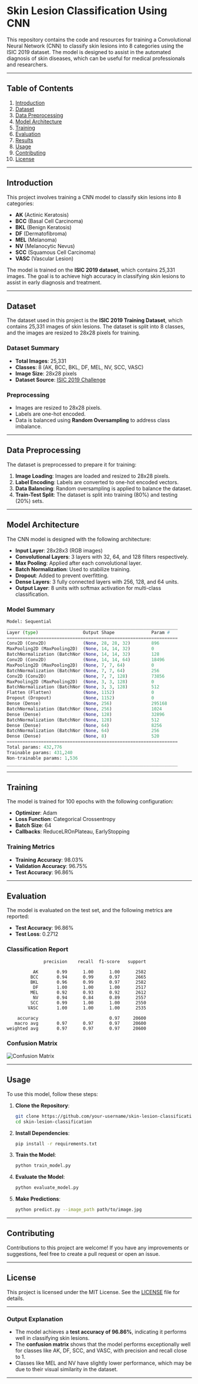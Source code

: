 # Skin Lesion Classification Using CNN

This repository contains the code and resources for training a Convolutional Neural Network (CNN) to classify skin lesions into 8 categories using the ISIC 2019 dataset. The model is designed to assist in the automated diagnosis of skin diseases, which can be useful for medical professionals and researchers.

---

## Table of Contents
1. [Introduction](#introduction)
2. [Dataset](#dataset)
3. [Data Preprocessing](#data-preprocessing)
4. [Model Architecture](#model-architecture)
5. [Training](#training)
6. [Evaluation](#evaluation)
7. [Results](#results)
8. [Usage](#usage)
9. [Contributing](#contributing)
10. [License](#license)

---

## Introduction
This project involves training a CNN model to classify skin lesions into 8 categories:
- **AK** (Actinic Keratosis)
- **BCC** (Basal Cell Carcinoma)
- **BKL** (Benign Keratosis)
- **DF** (Dermatofibroma)
- **MEL** (Melanoma)
- **NV** (Melanocytic Nevus)
- **SCC** (Squamous Cell Carcinoma)
- **VASC** (Vascular Lesion)

The model is trained on the **ISIC 2019 dataset**, which contains 25,331 images. The goal is to achieve high accuracy in classifying skin lesions to assist in early diagnosis and treatment.

---

## Dataset
The dataset used in this project is the **ISIC 2019 Training Dataset**, which contains 25,331 images of skin lesions. The dataset is split into 8 classes, and the images are resized to 28x28 pixels for training.

### Dataset Summary
- **Total Images**: 25,331
- **Classes**: 8 (AK, BCC, BKL, DF, MEL, NV, SCC, VASC)
- **Image Size**: 28x28 pixels
- **Dataset Source**: [ISIC 2019 Challenge](https://challenge.isic-archive.com/data/)

### Preprocessing
- Images are resized to 28x28 pixels.
- Labels are one-hot encoded.
- Data is balanced using **Random Oversampling** to address class imbalance.

---

## Data Preprocessing
The dataset is preprocessed to prepare it for training:
1. **Image Loading**: Images are loaded and resized to 28x28 pixels.
2. **Label Encoding**: Labels are converted to one-hot encoded vectors.
3. **Data Balancing**: Random oversampling is applied to balance the dataset.
4. **Train-Test Split**: The dataset is split into training (80%) and testing (20%) sets.

---

## Model Architecture
The CNN model is designed with the following architecture:
- **Input Layer**: 28x28x3 (RGB images)
- **Convolutional Layers**: 3 layers with 32, 64, and 128 filters respectively.
- **Max Pooling**: Applied after each convolutional layer.
- **Batch Normalization**: Used to stabilize training.
- **Dropout**: Added to prevent overfitting.
- **Dense Layers**: 3 fully connected layers with 256, 128, and 64 units.
- **Output Layer**: 8 units with softmax activation for multi-class classification.

### Model Summary
```python
Model: Sequential
_________________________________________________________________
Layer (type)                 Output Shape              Param #   
=================================================================
Conv2D (Conv2D)              (None, 28, 28, 32)        896       
MaxPooling2D (MaxPooling2D)  (None, 14, 14, 32)        0         
BatchNormalization (BatchNor (None, 14, 14, 32)        128       
Conv2D (Conv2D)              (None, 14, 14, 64)        18496     
MaxPooling2D (MaxPooling2D)  (None, 7, 7, 64)          0         
BatchNormalization (BatchNor (None, 7, 7, 64)          256       
Conv2D (Conv2D)              (None, 7, 7, 128)         73856     
MaxPooling2D (MaxPooling2D)  (None, 3, 3, 128)         0         
BatchNormalization (BatchNor (None, 3, 3, 128)         512       
Flatten (Flatten)            (None, 1152)              0         
Dropout (Dropout)            (None, 1152)              0         
Dense (Dense)                (None, 256)               295168    
BatchNormalization (BatchNor (None, 256)               1024      
Dense (Dense)                (None, 128)               32896     
BatchNormalization (BatchNor (None, 128)               512       
Dense (Dense)                (None, 64)                8256      
BatchNormalization (BatchNor (None, 64)                256       
Dense (Dense)                (None, 8)                 520       
=================================================================
Total params: 432,776
Trainable params: 431,240
Non-trainable params: 1,536
_________________________________________________________________
```

---

## Training
The model is trained for 100 epochs with the following configuration:
- **Optimizer**: Adam
- **Loss Function**: Categorical Crossentropy
- **Batch Size**: 64
- **Callbacks**: ReduceLROnPlateau, EarlyStopping

### Training Metrics
- **Training Accuracy**: 98.03%
- **Validation Accuracy**: 96.75%
- **Test Accuracy**: 96.86%

---

## Evaluation
The model is evaluated on the test set, and the following metrics are reported:
- **Test Accuracy**: 96.86%
- **Test Loss**: 0.2712

### Classification Report
```plaintext
              precision    recall  f1-score   support

          AK       0.99      1.00      1.00      2582
         BCC       0.94      0.99      0.97      2665
         BKL       0.96      0.99      0.97      2582
          DF       1.00      1.00      1.00      2517
         MEL       0.92      0.93      0.92      2612
          NV       0.94      0.84      0.89      2557
         SCC       0.99      1.00      1.00      2550
        VASC       1.00      1.00      1.00      2535

    accuracy                           0.97     20600
   macro avg       0.97      0.97      0.97     20600
weighted avg       0.97      0.97      0.97     20600
```

### Confusion Matrix
![Confusion Matrix](confusion_matrix.png)

---

## Usage
To use this model, follow these steps:

1. **Clone the Repository**:
   ```bash
   git clone https://github.com/your-username/skin-lesion-classification.git
   cd skin-lesion-classification
   ```

2. **Install Dependencies**:
   ```bash
   pip install -r requirements.txt
   ```

3. **Train the Model**:
   ```bash
   python train_model.py
   ```

4. **Evaluate the Model**:
   ```bash
   python evaluate_model.py
   ```

5. **Make Predictions**:
   ```bash
   python predict.py --image_path path/to/image.jpg
   ```

---

## Contributing
Contributions to this project are welcome! If you have any improvements or suggestions, feel free to create a pull request or open an issue.

---

## License
This project is licensed under the MIT License. See the [LICENSE](LICENSE) file for details.

---

### Output Explanation
- The model achieves a **test accuracy of 96.86%**, indicating it performs well in classifying skin lesions.
- The **confusion matrix** shows that the model performs exceptionally well for classes like AK, DF, SCC, and VASC, with precision and recall close to 1.
- Classes like MEL and NV have slightly lower performance, which may be due to their visual similarity in the dataset.

---
